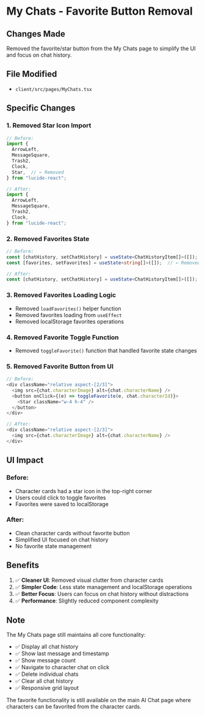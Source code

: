 # My Chats - Favorite Button Removal

## Changes Made

Removed the favorite/star button from the My Chats page to simplify the UI and focus on chat history.

## File Modified
- `client/src/pages/MyChats.tsx`

## Specific Changes

### 1. Removed Star Icon Import
```typescript
// Before:
import {
  ArrowLeft,
  MessageSquare,
  Trash2,
  Clock,
  Star,  // ← Removed
} from "lucide-react";

// After:
import {
  ArrowLeft,
  MessageSquare,
  Trash2,
  Clock,
} from "lucide-react";
```

### 2. Removed Favorites State
```typescript
// Before:
const [chatHistory, setChatHistory] = useState<ChatHistoryItem[]>([]);
const [favorites, setFavorites] = useState<string[]>([]);  // ← Removed

// After:
const [chatHistory, setChatHistory] = useState<ChatHistoryItem[]>([]);
```

### 3. Removed Favorites Loading Logic
- Removed `loadFavorites()` helper function
- Removed favorites loading from `useEffect`
- Removed localStorage favorites operations

### 4. Removed Favorite Toggle Function
- Removed `toggleFavorite()` function that handled favorite state changes

### 5. Removed Favorite Button from UI
```typescript
// Before:
<div className="relative aspect-[2/3]">
  <img src={chat.characterImage} alt={chat.characterName} />
  <button onClick={(e) => toggleFavorite(e, chat.characterId)}>
    <Star className="w-4 h-4" />
  </button>
</div>

// After:
<div className="relative aspect-[2/3]">
  <img src={chat.characterImage} alt={chat.characterName} />
</div>
```

## UI Impact

### Before:
- Character cards had a star icon in the top-right corner
- Users could click to toggle favorites
- Favorites were saved to localStorage

### After:
- Clean character cards without favorite button
- Simplified UI focused on chat history
- No favorite state management

## Benefits
1. ✅ **Cleaner UI**: Removed visual clutter from character cards
2. ✅ **Simpler Code**: Less state management and localStorage operations
3. ✅ **Better Focus**: Users can focus on chat history without distractions
4. ✅ **Performance**: Slightly reduced component complexity

## Note
The My Chats page still maintains all core functionality:
- ✅ Display all chat history
- ✅ Show last message and timestamp
- ✅ Show message count
- ✅ Navigate to character chat on click
- ✅ Delete individual chats
- ✅ Clear all chat history
- ✅ Responsive grid layout

The favorite functionality is still available on the main AI Chat page where characters can be favorited from the character cards.

